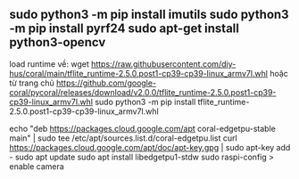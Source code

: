 sudo python3 -m pip install imutils
sudo python3 -m pip install pyrf24
sudo apt-get install python3-opencv
---
load runtime về:  wget https://raw.githubusercontent.com/diy-hus/coral/main/tflite_runtime-2.5.0.post1-cp39-cp39-linux_armv7l.whl
hoặc từ trang chủ
https://github.com/google-coral/pycoral/releases/download/v2.0.0/tflite_runtime-2.5.0.post1-cp39-cp39-linux_armv7l.whl
sudo python3 -m pip install tflite_runtime-2.5.0.post1-cp39-cp39-linux_armv7l.whl

echo "deb https://packages.cloud.google.com/apt coral-edgetpu-stable main" | sudo tee /etc/apt/sources.list.d/coral-edgetpu.list
curl https://packages.cloud.google.com/apt/doc/apt-key.gpg | sudo apt-key add -
sudo apt update
sudo apt install libedgetpu1-stdw
sudo raspi-config > enable camera
